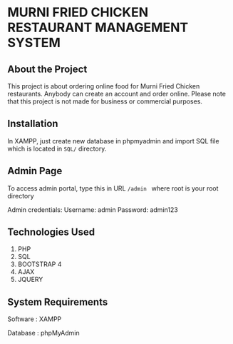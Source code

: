 # MURNI FRIED CHICKEN RESTAURANT MANAGEMENT SYSTEM

## About the Project

This project is about ordering online food for Murni Fried Chicken restaurants. Anybody can create an account and order online. Please note that this project is not made for business or commercial purposes.

## Installation

In XAMPP, just create new database in phpmyadmin and import SQL file which is located in `SQL/` directory.

## Admin Page

To access admin portal, type this in URL `/admin ` where root is your root directory

Admin credentials: Username: admin Password: admin123

## Technologies Used

1. PHP
2. SQL
3. BOOTSTRAP 4
4. AJAX
5. JQUERY

## System Requirements

Software : XAMPP 

Database : phpMyAdmin

